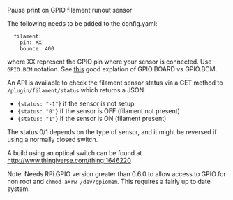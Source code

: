 Pause print on GPIO filament runout sensor

The following needs to be added to the config.yaml:

```
  filament:
    pin: XX
    bounce: 400
```
where XX represent the GPIO pin where your sensor is connected. Use `GPIO.BCM` notation. See [this](http://raspberrypi.stackexchange.com/questions/12966/what-is-the-difference-between-board-and-bcm-for-gpio-pin-numbering) good explation of GPIO.BOARD vs GPIO.BCM.


An API is available to check the filament sensor status via a GET method to `/plugin/filament/status` which returns a JSON

- `{status: "-1"}` if the sensor is not setup
- `{status: "0"}` if the sensor is OFF (filament not present)
- `{status: "1"}` if the sensor is ON (filament present)

The status 0/1 depends on the type of sensor, and it might be reversed if using a normally closed switch.

A build using an optical switch can be found at http://www.thingiverse.com/thing:1646220

Note: Needs RPi.GPIO version greater than 0.6.0 to allow access to GPIO for non root and `chmod a+rw /dev/gpiomem`.
This requires a fairly up to date system.
